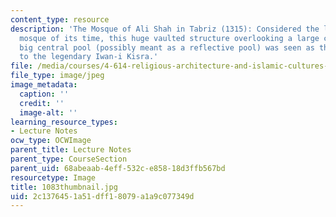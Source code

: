 ```yaml
---
content_type: resource
description: 'The Mosque of Ali Shah in Tabriz (1315): Considered the largest iwan
  mosque of its time, this huge vaulted structure overlooking a large court with a
  big central pool (possibly meant as a reflective pool) was seen as the Islamic challenge
  to the legendary Iwan-i Kisra.'
file: /media/courses/4-614-religious-architecture-and-islamic-cultures-fall-2002/2c1376451a51dff18079a1a9c077349d_1083thumbnail.jpg
file_type: image/jpeg
image_metadata:
  caption: ''
  credit: ''
  image-alt: ''
learning_resource_types:
- Lecture Notes
ocw_type: OCWImage
parent_title: Lecture Notes
parent_type: CourseSection
parent_uid: 68abeaab-4eff-532c-e858-18d3ffb567bd
resourcetype: Image
title: 1083thumbnail.jpg
uid: 2c137645-1a51-dff1-8079-a1a9c077349d
---
```

